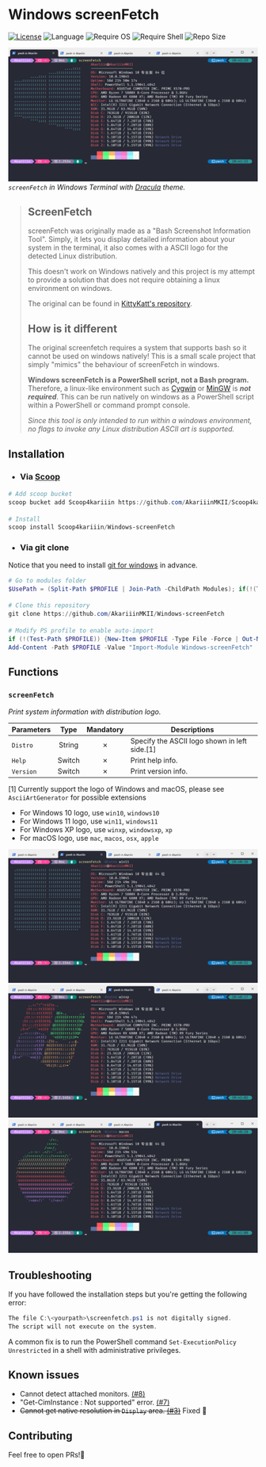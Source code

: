 # Windows screenFetch

[![License](https://img.shields.io/github/license/AkariiinMKII/Windows-screenFetch?label=License&color=34D058)](https://github.com/AkariiinMKII/Windows-screenFetch/blob/main/LICENSE)
![Language](https://img.shields.io/badge/Language-PowerShell-blue)
![Require OS](https://img.shields.io/badge/Require_OS-Windows_10\|11-blue)
![Require Shell](https://img.shields.io/badge/Require_Shell-PowerShell_5.1\|7-blue)
![Repo Size](https://img.shields.io/github/repo-size/AkariiinMKII/Windows-screenFetch?label=Repo%20Size)

![Windows screenFetch](.screenshots/sample_win10_logo.png)
_`screenFetch` in Windows Terminal with [Dracula](https://draculatheme.com/windows-terminal) theme._

> ## ScreenFetch
>
> screenFetch was originally made as a "Bash Screenshot Information Tool". Simply, it lets you display detailed information about your system in the terminal, it also comes with a ASCII logo for the detected Linux distribution.
>
> This doesn't work on Windows natively and this project is my attempt to provide a solution that does not require obtaining a linux environment on windows.
>
> The original can be found in [KittyKatt's repository](https://github.com/KittyKatt/screenFetch).
>
> ## How is it different
>
> The original screenfetch requires a system that supports bash so it cannot be used on windows natively! This is a small scale project that simply "mimics" the behaviour of screenFetch in windows.
>
> __Windows screenFetch is a PowerShell script, not a Bash program.__ Therefore, a linux-like environment such as [Cygwin](https://www.cygwin.com/) or [MinGW](http://www.mingw.org/wiki/msys) is ___not required___. This can be run natively on windows as a PowerShell script within a PowerShell or command prompt console.
>
> _Since this tool is only intended to run within a windows environment, no flags to invoke any Linux distribution ASCII art is supported._

## Installation

- ### Via [Scoop](https://github.com/ScoopInstaller/Scoop)

```PowerShell
# Add scoop bucket
scoop bucket add Scoop4kariiin https://github.com/AkariiinMKII/Scoop4kariiin

# Install
scoop install Scoop4kariiin/Windows-screenFetch
```

- ### Via git clone

Notice that you need to install [git for windows](https://gitforwindows.org/) in advance.

```PowerShell
# Go to modules folder
$UsePath = (Split-Path $PROFILE | Join-Path -ChildPath Modules); if(!(Test-Path $UsePath)) {New-Item $UsePath -Type Directory -Force | Out-Null}; Set-Location $UsePath

# Clone this repository
git clone https://github.com/AkariiinMKII/Windows-screenFetch

# Modify PS profile to enable auto-import
if (!(Test-Path $PROFILE)) {New-Item $PROFILE -Type File -Force | Out-Null}
Add-Content -Path $PROFILE -Value "Import-Module Windows-screenFetch"
```

## Functions

### `screenFetch`

_Print system information with distribution logo._

|Parameters|Type|Mandatory|Descriptions|
|----|:----:|:----:|----|
|`Distro`|String|&cross;|Specify the ASCII logo shown in left side.[1]|
|`Help`|Switch|&cross;|Print help info.|
|`Version`|Switch|&cross;|Print version info.|

[1] Currently support the logo of Windows and macOS, please see `AsciiArtGenerator` for possible extensions

- For Windows 10 logo, use `win10`, `windows10`
- For Windows 11 logo, use `win11`, `windows11`
- For Windows XP logo, use `winxp`, `windowsxp`, `xp`
- For macOS logo, use `mac`, `macos`, `osx`, `apple`

![Windows 11 logo](.screenshots/sample_win11_logo.png)
![Windows XP logo](.screenshots/sample_winxp_logo.png)
![macOS logo](.screenshots/sample_macos_logo.png)

## Troubleshooting

If you have followed the installation steps but you're getting the following error:

```PowerShell
The file C:\<yourpath>\screenfetch.ps1 is not digitally signed.
The script will not execute on the system.
```

A common fix is to run the PowerShell command `Set-ExecutionPolicy Unrestricted` in a shell with administrative privileges.

## Known issues

- Cannot detect attached monitors. [(#8)](https://github.com/AkariiinMKII/Windows-screenFetch/issues/8)
- "Get-CimInstance : Not supported" error. [(#7)](https://github.com/AkariiinMKII/Windows-screenFetch/issues/7)
- ~~Cannot get native resolution in `Display` area. [(#3)](https://github.com/AkariiinMKII/Windows-screenFetch/issues/3)~~ Fixed 🥳

## Contributing

Feel free to open PRs!🥳
